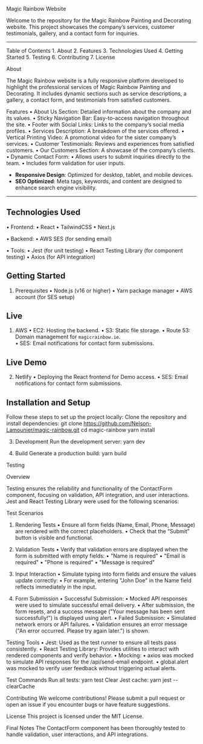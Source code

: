 Magic Rainbow Website

Welcome to the repository for the Magic Rainbow Painting and Decorating website. This project showcases the company’s services, customer testimonials, gallery, and a contact form for inquiries.

---

Table of Contents
	1.	About
	2.	Features
	3.	Technologies Used
	4.	Getting Started
	5.	Testing
	6.	Contributing
	7.	License


About

The Magic Rainbow website is a fully responsive platform developed to highlight the professional services of Magic Rainbow Painting and Decorating. It includes dynamic sections such as service descriptions, a gallery, a contact form, and testimonials from satisfied customers.

Features
	•	About Us Section: Detailed information about the company and its values.
	•	Sticky Navigation Bar: Easy-to-access navigation throughout the site.
	•	Footer with Social Links: Links to the company’s social media profiles.
	•	Services Description: A breakdown of the services offered.
	•	Vertical Printing Video: A promotional video for the sister company’s services.
	•	Customer Testimonials: Reviews and experiences from satisfied customers.
	•	Our Customers Section: A showcase of the company’s clients.
	•	Dynamic Contact Form:
	•	Allows users to submit inquiries directly to the team.
	•	Includes form validation for user inputs.

- **Responsive Design**: Optimized for desktop, tablet, and mobile devices.
- **SEO Optimized**: Meta tags, keywords, and content are designed to enhance search engine visibility.

---

## Technologies Used

•	Frontend:
	•	React
	•	TailwindCSS
	•	Next.js

•	Backend:
	•	AWS SES (for sending email)

•	Tools:
	•	Jest (for unit testing)
	•	React Testing Library (for component testing)
	•	Axios (for API integration)
    
## Getting Started
1. Prerequisites
	•	Node.js (v16 or higher)
	•	Yarn package manager
	•	AWS account (for SES setup)



## Live
1. AWS
	•	EC2: Hosting the backend.
	•	S3: Static file storage.
	•	Route 53: Domain management for `magicrainbow.ie`.  
	•	SES: Email notifications for contact form submissions. 

## Live Demo
2. Netlify
	•	Deploying the React frontend for Demo access.
    •	SES: Email notifications for contact form submissions.


## Installation and Setup
Follow these steps to set up the project locally:
Clone the repository and install dependencies:
git clone https://github.com/Nelson-Lamounier/magic-rainbow.git
cd magic-rainbow
yarn install

3. Development
Run the development server: yarn dev

4. Build
Generate a production build: yarn build


Testing

Overview

Testing ensures the reliability and functionality of the ContactForm component, focusing on validation, API integration, and user interactions. Jest and React Testing Library were used for the following scenarios:

Test Scenarios

1. Rendering Tests
	•	Ensure all form fields (Name, Email, Phone, Message) are rendered with the correct placeholders.
	•	Check that the “Submit” button is visible and functional.

2. Validation Tests
	•	Verify that validation errors are displayed when the form is submitted with empty fields:
	•	"Name is required"
	•	"Email is required"
	•	"Phone is required"
	•	"Message is required"

3. Input Interaction
	•	Simulate typing into form fields and ensure the values update correctly:
	•	For example, entering "John Doe" in the Name field reflects immediately in the input.

4. Form Submission
	•	Successful Submission:
	•	Mocked API responses were used to simulate successful email delivery.
	•	After submission, the form resets, and a success message ("Your message has been sent successfully!") is displayed using alert.
	•	Failed Submission:
	•	Simulated network errors or API failures.
	•	Validation ensures an error message ("An error occurred. Please try again later.") is shown.

Testing Tools
	•	Jest: Used as the test runner to ensure all tests pass consistently.
	•	React Testing Library: Provides utilities to interact with rendered components and verify behavior.
	•	Mocking:
	    •	axios was mocked to simulate API responses for the /api/send-email endpoint.
	    •	global.alert was mocked to verify user feedback without triggering actual alerts.

Test Commands
Run all tests: yarn test
Clear Jest cache: yarn jest --clearCache


Contributing
We welcome contributions! Please submit a pull request or open an issue if you encounter bugs or have feature suggestions.


License
This project is licensed under the MIT License.

Final Notes
The ContactForm component has been thoroughly tested to handle validation, user interactions, and API integrations. 